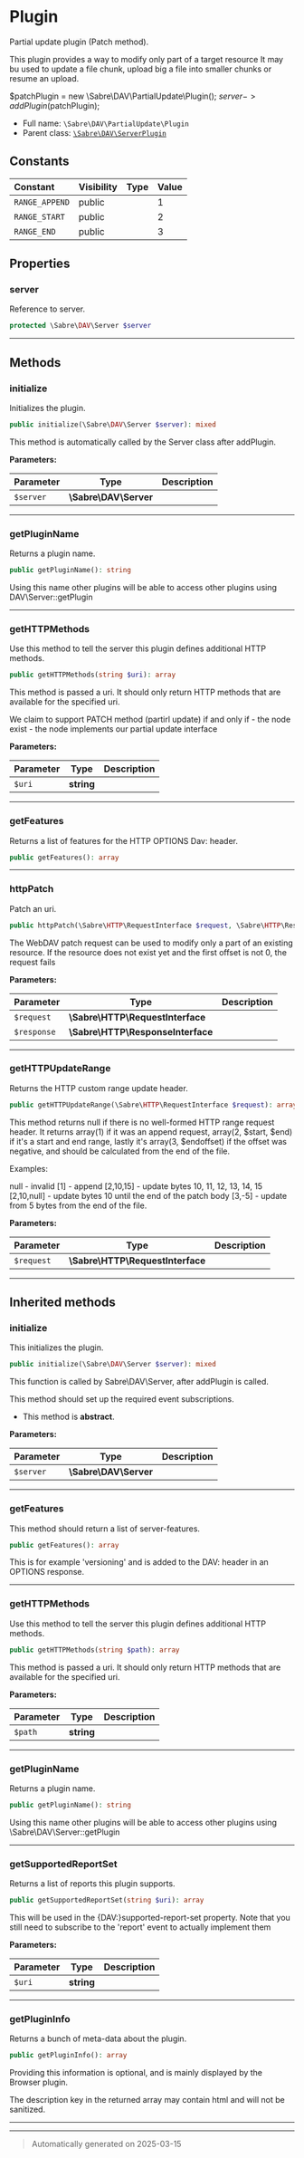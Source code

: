 
# Plugin

Partial update plugin (Patch method).

This plugin provides a way to modify only part of a target resource
It may bu used to update a file chunk, upload big a file into smaller
chunks or resume an upload.

$patchPlugin = new \Sabre\DAV\PartialUpdate\Plugin();
$server->addPlugin($patchPlugin);

* Full name: `\Sabre\DAV\PartialUpdate\Plugin`
* Parent class: [`\Sabre\DAV\ServerPlugin`](../ServerPlugin.md)


## Constants

| Constant | Visibility | Type | Value |
|:---------|:-----------|:-----|:------|
|`RANGE_APPEND`|public| |1|
|`RANGE_START`|public| |2|
|`RANGE_END`|public| |3|

## Properties


### server

Reference to server.

```php
protected \Sabre\DAV\Server $server
```






***

## Methods


### initialize

Initializes the plugin.

```php
public initialize(\Sabre\DAV\Server $server): mixed
```

This method is automatically called by the Server class after addPlugin.






**Parameters:**

| Parameter | Type | Description |
|-----------|------|-------------|
| `$server` | **\Sabre\DAV\Server** |  |





***

### getPluginName

Returns a plugin name.

```php
public getPluginName(): string
```

Using this name other plugins will be able to access other plugins
using DAV\Server::getPlugin










***

### getHTTPMethods

Use this method to tell the server this plugin defines additional
HTTP methods.

```php
public getHTTPMethods(string $uri): array
```

This method is passed a uri. It should only return HTTP methods that are
available for the specified uri.

We claim to support PATCH method (partirl update) if and only if
    - the node exist
    - the node implements our partial update interface






**Parameters:**

| Parameter | Type | Description |
|-----------|------|-------------|
| `$uri` | **string** |  |





***

### getFeatures

Returns a list of features for the HTTP OPTIONS Dav: header.

```php
public getFeatures(): array
```












***

### httpPatch

Patch an uri.

```php
public httpPatch(\Sabre\HTTP\RequestInterface $request, \Sabre\HTTP\ResponseInterface $response): mixed
```

The WebDAV patch request can be used to modify only a part of an
existing resource. If the resource does not exist yet and the first
offset is not 0, the request fails






**Parameters:**

| Parameter | Type | Description |
|-----------|------|-------------|
| `$request` | **\Sabre\HTTP\RequestInterface** |  |
| `$response` | **\Sabre\HTTP\ResponseInterface** |  |





***

### getHTTPUpdateRange

Returns the HTTP custom range update header.

```php
public getHTTPUpdateRange(\Sabre\HTTP\RequestInterface $request): array|null
```

This method returns null if there is no well-formed HTTP range request
header. It returns array(1) if it was an append request, array(2,
$start, $end) if it's a start and end range, lastly it's array(3,
$endoffset) if the offset was negative, and should be calculated from
the end of the file.

Examples:

null - invalid
[1] - append
[2,10,15] - update bytes 10, 11, 12, 13, 14, 15
[2,10,null] - update bytes 10 until the end of the patch body
[3,-5] - update from 5 bytes from the end of the file.






**Parameters:**

| Parameter | Type | Description |
|-----------|------|-------------|
| `$request` | **\Sabre\HTTP\RequestInterface** |  |





***


## Inherited methods


### initialize

This initializes the plugin.

```php
public initialize(\Sabre\DAV\Server $server): mixed
```

This function is called by Sabre\DAV\Server, after
addPlugin is called.

This method should set up the required event subscriptions.


* This method is **abstract**.



**Parameters:**

| Parameter | Type | Description |
|-----------|------|-------------|
| `$server` | **\Sabre\DAV\Server** |  |





***

### getFeatures

This method should return a list of server-features.

```php
public getFeatures(): array
```

This is for example 'versioning' and is added to the DAV: header
in an OPTIONS response.










***

### getHTTPMethods

Use this method to tell the server this plugin defines additional
HTTP methods.

```php
public getHTTPMethods(string $path): array
```

This method is passed a uri. It should only return HTTP methods that are
available for the specified uri.






**Parameters:**

| Parameter | Type | Description |
|-----------|------|-------------|
| `$path` | **string** |  |





***

### getPluginName

Returns a plugin name.

```php
public getPluginName(): string
```

Using this name other plugins will be able to access other plugins
using \Sabre\DAV\Server::getPlugin










***

### getSupportedReportSet

Returns a list of reports this plugin supports.

```php
public getSupportedReportSet(string $uri): array
```

This will be used in the {DAV:}supported-report-set property.
Note that you still need to subscribe to the 'report' event to actually
implement them






**Parameters:**

| Parameter | Type | Description |
|-----------|------|-------------|
| `$uri` | **string** |  |





***

### getPluginInfo

Returns a bunch of meta-data about the plugin.

```php
public getPluginInfo(): array
```

Providing this information is optional, and is mainly displayed by the
Browser plugin.

The description key in the returned array may contain html and will not
be sanitized.










***


***
> Automatically generated on 2025-03-15
